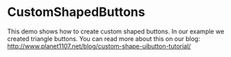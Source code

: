 CustomShapedButtons
===================

This demo shows how to create custom shaped buttons. In our example we created triangle buttons. You can read more about this on our blog: http://www.planet1107.net/blog/custom-shape-uibutton-tutorial/ 
